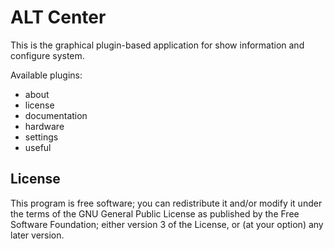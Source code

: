 # ALT Center

This is the graphical plugin-based application for show information and
configure system.

Available plugins:
- about
- license
- documentation
- hardware
- settings
- useful

## License

This program is free software; you can redistribute it and/or modify it under
the terms of the GNU General Public License as published by the Free Software
Foundation; either version 3 of the License, or (at your option) any later
version.
